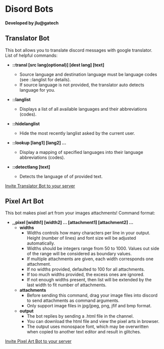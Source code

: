 # Disord Bots
#### Developed by jlu@gatech

## Translator Bot
This bot allows you to translate discord messages with google translator. List of helpful commands:
- **::transl [src lang(optional)] [dest lang] [text]**
  - Source language and destination language must be language codes (see ::langlist for details).
  - If source language is not provided, the translator auto detects language for you.

- **::langlist**
  - Displays a list of all available languages and their abbreviations (codes).

- **::hidelanglist**
  - Hide the most recently langlist asked by the current user.

- **::lookup [lang1] [lang2] ...**
  - Display a mapping of specified languages into their language abbreviations (codes).

- **::detectlang [text]**
  - Detects the language of of provided text.

[Invite Translator Bot to your server](https://discord.com/api/oauth2/authorize?client_id=935800920535605290&permissions=75776&scope=bot)


## Pixel Art Bot
This bot makes pixel art from your images attachments! Command format:
- **,,pixel [width1] [width2] ... [attachment1] [attachment2] ...**
  - **widths**
    - Widths controls how many characters per line in your output. Height (number of lines) and font size will be adjusted automatically.
    - Widths should be integers range from 50 to 1000. Values out side of the range will be considered as boundary values.
    - If multiple attachments are given, each width corresponds one attachment.
    - If no widths provided, defaulted to 100 for all attachments.
    - If too much widths provided, the excess ones are ignored.
    - If not enough widths present, then list will be extended by the last width to fit number of attachments.
  - **attachments**
    - Before sending this command, drag your image files into discord to send attachments as command arguments.
    - Only support image files in jpg/jpeg, png, jfif and bmp format.
  - **output**
    - The bot replies by sending a .html file in the channel.
    - You can download the html file and view the pixel arts in browser.
    - The output uses monospace font, which may be overwritten when copied to another text editor and result in glitches.

[Invite Pixel Art Bot to your server](https://discord.com/oauth2/authorize?client_id=940259038636171326&permissions=108544&scope=bot)

